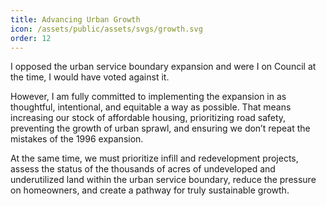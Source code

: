 ```yaml
---
title: Advancing Urban Growth
icon: /assets/public/assets/svgs/growth.svg
order: 12
---
```


I opposed the urban service boundary expansion and were I on Council at the time, I would have voted against it.

However, I am fully committed to implementing the expansion in as thoughtful, intentional, and equitable a way as possible. That means increasing our stock of affordable housing, prioritizing road safety, preventing the growth of urban sprawl, and ensuring we don’t repeat the mistakes of the 1996 expansion.

At the same time, we must prioritize infill and redevelopment projects, assess the status of the thousands of acres of undeveloped and underutilized land within the urban service boundary, reduce the pressure on homeowners, and create a pathway for truly sustainable growth.
